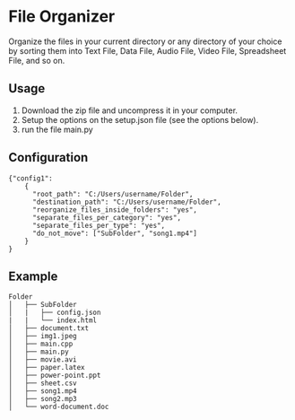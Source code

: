 # File Organizer
Organize the files in your current directory or any directory of your choice by sorting them into Text File, Data File, Audio File, Video File, Spreadsheet File, and so on.

## Usage
1) Download the zip file and uncompress it in your computer.
2) Setup the options on the setup.json file (see the options below).
3) run the file main.py

## Configuration

```
{"config1":
    {
      "root_path": "C:/Users/username/Folder",
      "destination_path": "C:/Users/username/Folder",      
      "reorganize_files_inside_folders": "yes",
      "separate_files_per_category": "yes",
      "separate_files_per_type": "yes",
      "do_not_move": ["SubFolder", "song1.mp4"]
    }    
}
```

## Example
```
Folder
│   ├── SubFolder
│   |   ├── config.json
|   |   └── index.html
│   ├── document.txt
│   ├── img1.jpeg
│   ├── main.cpp
│   ├── main.py
│   ├── movie.avi
│   ├── paper.latex
│   ├── power-point.ppt
│   ├── sheet.csv
│   ├── song1.mp4
│   ├── song2.mp3
│   └── word-document.doc
```
